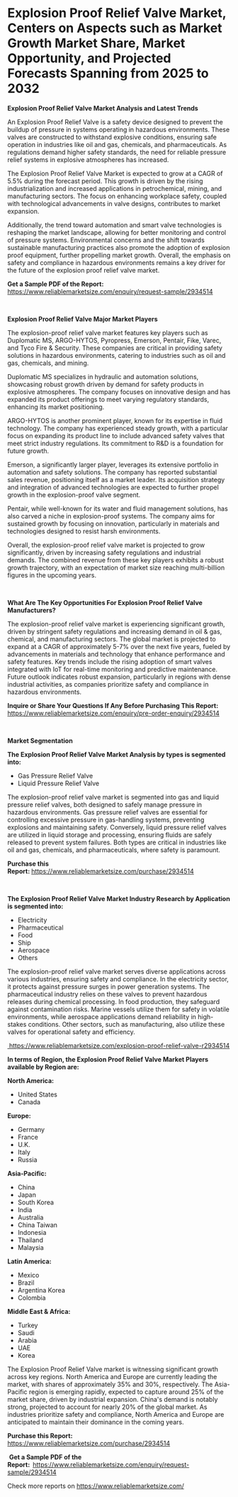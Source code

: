<p><h1>Explosion Proof Relief Valve Market, Centers on Aspects such as Market Growth Market Share, Market Opportunity, and Projected Forecasts Spanning from 2025 to 2032</h1></p><p><strong>Explosion Proof Relief Valve Market Analysis and Latest Trends</strong></p>
<p><p>An Explosion Proof Relief Valve is a safety device designed to prevent the buildup of pressure in systems operating in hazardous environments. These valves are constructed to withstand explosive conditions, ensuring safe operation in industries like oil and gas, chemicals, and pharmaceuticals. As regulations demand higher safety standards, the need for reliable pressure relief systems in explosive atmospheres has increased.</p><p>The Explosion Proof Relief Valve Market is expected to grow at a CAGR of 5.5% during the forecast period. This growth is driven by the rising industrialization and increased applications in petrochemical, mining, and manufacturing sectors. The focus on enhancing workplace safety, coupled with technological advancements in valve designs, contributes to market expansion. </p><p>Additionally, the trend toward automation and smart valve technologies is reshaping the market landscape, allowing for better monitoring and control of pressure systems. Environmental concerns and the shift towards sustainable manufacturing practices also promote the adoption of explosion proof equipment, further propelling market growth. Overall, the emphasis on safety and compliance in hazardous environments remains a key driver for the future of the explosion proof relief valve market.</p></p>
<p><strong>Get a Sample PDF of the Report:&nbsp;</strong> <a href="https://www.reliablemarketsize.com/enquiry/request-sample/2934514?utm_campaign=3169&utm_medium=2&utm_source=Github&utm_content=ia&utm_term=13032025&utm_id=explosion-proof-relief-valve">https://www.reliablemarketsize.com/enquiry/request-sample/2934514</a></p>
<p>&nbsp;</p>
<p><strong>Explosion Proof Relief Valve Major Market Players</strong></p>
<p><p>The explosion-proof relief valve market features key players such as Duplomatic MS, ARGO-HYTOS, Pyropress, Emerson, Pentair, Fike, Varec, and Tyco Fire & Security. These companies are critical in providing safety solutions in hazardous environments, catering to industries such as oil and gas, chemicals, and mining.</p><p>Duplomatic MS specializes in hydraulic and automation solutions, showcasing robust growth driven by demand for safety products in explosive atmospheres. The company focuses on innovative design and has expanded its product offerings to meet varying regulatory standards, enhancing its market positioning.</p><p>ARGO-HYTOS is another prominent player, known for its expertise in fluid technology. The company has experienced steady growth, with a particular focus on expanding its product line to include advanced safety valves that meet strict industry regulations. Its commitment to R&D is a foundation for future growth.</p><p>Emerson, a significantly larger player, leverages its extensive portfolio in automation and safety solutions. The company has reported substantial sales revenue, positioning itself as a market leader. Its acquisition strategy and integration of advanced technologies are expected to further propel growth in the explosion-proof valve segment.</p><p>Pentair, while well-known for its water and fluid management solutions, has also carved a niche in explosion-proof systems. The company aims for sustained growth by focusing on innovation, particularly in materials and technologies designed to resist harsh environments.</p><p>Overall, the explosion-proof relief valve market is projected to grow significantly, driven by increasing safety regulations and industrial demands. The combined revenue from these key players exhibits a robust growth trajectory, with an expectation of market size reaching multi-billion figures in the upcoming years.</p></p>
<p>&nbsp;</p>
<p><strong>What Are The Key Opportunities For Explosion Proof Relief Valve Manufacturers?</strong></p>
<p><p>The explosion-proof relief valve market is experiencing significant growth, driven by stringent safety regulations and increasing demand in oil & gas, chemical, and manufacturing sectors. The global market is projected to expand at a CAGR of approximately 5-7% over the next five years, fueled by advancements in materials and technology that enhance performance and safety features. Key trends include the rising adoption of smart valves integrated with IoT for real-time monitoring and predictive maintenance. Future outlook indicates robust expansion, particularly in regions with dense industrial activities, as companies prioritize safety and compliance in hazardous environments.</p></p>
<p><strong>Inquire or Share Your Questions If Any Before Purchasing This Report:</strong> <a href="https://www.reliablemarketsize.com/enquiry/pre-order-enquiry/2934514?utm_campaign=3169&utm_medium=2&utm_source=Github&utm_content=ia&utm_term=13032025&utm_id=explosion-proof-relief-valve">https://www.reliablemarketsize.com/enquiry/pre-order-enquiry/2934514</a></p>
<p>&nbsp;</p>
<p><strong>Market Segmentation</strong></p>
<p><strong>The Explosion Proof Relief Valve Market Analysis by types is segmented into:</strong></p>
<p><ul><li>Gas Pressure Relief Valve</li><li>Liquid Pressure Relief Valve</li></ul></p>
<p><p>The explosion-proof relief valve market is segmented into gas and liquid pressure relief valves, both designed to safely manage pressure in hazardous environments. Gas pressure relief valves are essential for controlling excessive pressure in gas-handling systems, preventing explosions and maintaining safety. Conversely, liquid pressure relief valves are utilized in liquid storage and processing, ensuring fluids are safely released to prevent system failures. Both types are critical in industries like oil and gas, chemicals, and pharmaceuticals, where safety is paramount.</p></p>
<p><strong>Purchase this Report:&nbsp;</strong><a href="https://www.reliablemarketsize.com/purchase/2934514?utm_campaign=3169&utm_medium=2&utm_source=Github&utm_content=ia&utm_term=13032025&utm_id=explosion-proof-relief-valve">https://www.reliablemarketsize.com/purchase/2934514</a></p>
<p>&nbsp;</p>
<p><strong>The Explosion Proof Relief Valve Market Industry Research by Application is segmented into:</strong></p>
<p><ul><li>Electricity</li><li>Pharmaceutical</li><li>Food</li><li>Ship</li><li>Aerospace</li><li>Others</li></ul></p>
<p><p>The explosion-proof relief valve market serves diverse applications across various industries, ensuring safety and compliance. In the electricity sector, it protects against pressure surges in power generation systems. The pharmaceutical industry relies on these valves to prevent hazardous releases during chemical processing. In food production, they safeguard against contamination risks. Marine vessels utilize them for safety in volatile environments, while aerospace applications demand reliability in high-stakes conditions. Other sectors, such as manufacturing, also utilize these valves for operational safety and efficiency.</p></p>
<p><a href="https://www.reliablemarketsize.com/explosion-proof-relief-valve-r2934514?utm_campaign=3169&utm_medium=2&utm_source=Github&utm_content=ia&utm_term=13032025&utm_id=explosion-proof-relief-valve">&nbsp;https://www.reliablemarketsize.com/explosion-proof-relief-valve-r2934514</a></p>
<p><strong>In terms of Region, the Explosion Proof Relief Valve Market Players available by Region are:</strong></p>
<p>
    <p> <strong> North America: </strong>
        <ul>
            <li>United States</li>
            <li>Canada</li>
        </ul>
        </p> 
    <p> <strong> Europe: </strong>
        <ul>
            <li>Germany</li>
            <li>France</li>
            <li>U.K.</li>
            <li>Italy</li>
            <li>Russia</li>
        </ul>
        </p> 
    <p> <strong> Asia-Pacific: </strong>
        <ul>
            <li>China</li>
            <li>Japan</li>
            <li>South Korea</li>
            <li>India</li>
            <li>Australia</li>
            <li>China Taiwan</li>
            <li>Indonesia</li>
            <li>Thailand</li>
            <li>Malaysia</li>
        </ul>
        </p> 
    <p> <strong> Latin America: </strong>
        <ul>
            <li>Mexico</li>
            <li>Brazil</li>
            <li>Argentina Korea</li>
            <li>Colombia</li>
        </ul>
        </p> 
    <p> <strong> Middle East & Africa: </strong>
        <ul>
            <li>Turkey</li>
            <li>Saudi</li>
            <li>Arabia</li>
            <li>UAE</li>
            <li>Korea</li>
        </ul>
    </p>
    </p>
<p><p>The Explosion Proof Relief Valve market is witnessing significant growth across key regions. North America and Europe are currently leading the market, with shares of approximately 35% and 30%, respectively. The Asia-Pacific region is emerging rapidly, expected to capture around 25% of the market share, driven by industrial expansion. China's demand is notably strong, projected to account for nearly 20% of the global market. As industries prioritize safety and compliance, North America and Europe are anticipated to maintain their dominance in the coming years.</p></p>
<p><strong>Purchase this Report: </strong><a href="https://www.reliablemarketsize.com/purchase/2934514?utm_campaign=3169&utm_medium=2&utm_source=Github&utm_content=ia&utm_term=13032025&utm_id=explosion-proof-relief-valve">https://www.reliablemarketsize.com/purchase/2934514</a></p>
<p>&nbsp;<strong>Get a Sample PDF of the Report:&nbsp;&nbsp;</strong><a href="https://www.reliablemarketsize.com/enquiry/request-sample/2934514?utm_campaign=3169&utm_medium=2&utm_source=Github&utm_content=ia&utm_term=13032025&utm_id=explosion-proof-relief-valve">https://www.reliablemarketsize.com/enquiry/request-sample/2934514</a></p>
<p><strong></strong></p>
<p>Check more reports on <a href="https://www.reliablemarketsize.com/?utm_campaign=3169&utm_medium=2&utm_source=Github&utm_content=ia&utm_term=13032025&utm_id=explosion-proof-relief-valve">https://www.reliablemarketsize.com/</a></p>